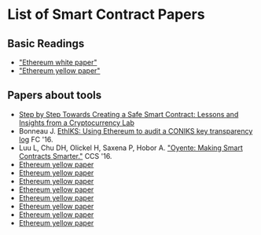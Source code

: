 # List of Smart Contract Papers

## Basic Readings 
* ["Ethereum white paper"](https://www.weusecoins.com/assets/pdf/library/Ethereum_white_paper-a_next_generation_smart_contract_and_decentralized_application_platform-vitalik-buterin.pdf) 
* ["Ethereum yellow paper"](http://gavwood.com/paper.pdf)

## Papers about tools
* [Step by Step Towards Creating a Safe Smart Contract: Lessons and Insights from a Cryptocurrency Lab](http://fc16.ifca.ai/bitcoin/papers/DAKMS16.pdf)
* Bonneau J. [EthIKS: Using Ethereum to audit a CONIKS key transparency log](http://fc16.ifca.ai/bitcoin/papers/Bon16a.pdf) FC '16.
* Luu L, Chu DH, Olickel H, Saxena P, Hobor A. ["Oyente: Making Smart Contracts Smarter."](https://www.comp.nus.edu.sg/~loiluu/papers/oyente.pdf) CCS '16.
* [Ethereum yellow paper](http://gavwood.com/paper.pdf)
* [Ethereum yellow paper](http://gavwood.com/paper.pdf)
* [Ethereum yellow paper](http://gavwood.com/paper.pdf)
* [Ethereum yellow paper](http://gavwood.com/paper.pdf)
* [Ethereum yellow paper](http://gavwood.com/paper.pdf)
* [Ethereum yellow paper](http://gavwood.com/paper.pdf)
* [Ethereum yellow paper](http://gavwood.com/paper.pdf)
* [Ethereum yellow paper](http://gavwood.com/paper.pdf)

